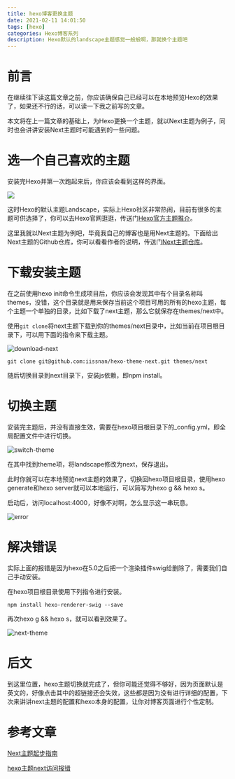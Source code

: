 ```yaml
---
title: hexo博客更换主题
date: 2021-02-11 14:01:50
tags: [hexo]
categories: Hexo博客系列
description: Hexo默认的landscape主题感觉一般般啊，那就换个主题吧
---
```




# 前言

在继续往下读这篇文章之前，你应该确保自己已经可以在本地预览Hexo的效果了，如果还不行的话，可以读一下我之前写的文章。

本文将在上一篇文章的基础上，为Hexo更换一个主题，就以Next主题为例子，同时也会讲讲安装Next主题时可能遇到的一些问题。

# 选一个自己喜欢的主题

安装完Hexo并第一次跑起来后，你应该会看到这样的界面。

![](hexo-default.png)

这时Hexo的默认主题Landscape，实际上Hexo社区非常热闹，目前有很多的主题可供选择了，你可以去Hexo官网逛逛，传送门[Hexo官方主题推介](https://hexo.io/themes/)。

这里我就以Next主题为例吧，毕竟我自己的博客也是用Next主题的。下面给出Next主题的Github仓库，你可以看看作者的说明，传送门[Next主题仓库](https://github.com/iissnan/hexo-theme-next)。

# 下载安装主题

在之前使用hexo init命令生成项目后，你应该会发现其中有个目录名称叫themes，没错，这个目录就是用来保存当前这个项目可用的所有的hexo主题，每个主题一个单独的目录，比如下载了next主题，那么它就保存在themes/next中。

使用`git clone`将next主题下载到你的themes/next目录中，比如当前在项目根目录下，可以用下面的指令来下载主题。

![download-next](download-next.png)

`git clone git@github.com:iissnan/hexo-theme-next.git themes/next`

随后切换目录到next目录下，安装js依赖，即npm install。

# 切换主题

安装完主题后，并没有直接生效，需要在hexo项目根目录下的_config.yml，即全局配置文件中进行切换。

![switch-theme](switch-theme.png)

在其中找到theme项，将landscape修改为next，保存退出。

此时你就可以在本地预览next主题的效果了，切换回hexo项目根目录，使用hexo generate和hexo server就可以本地运行，可以简写为hexo g && hexo s。

启动后，访问localhost:4000，好像不对啊，怎么显示这一串玩意。

![error](error.png)

# 解决错误

实际上面的报错是因为hexo在5.0之后把一个渲染插件swig给删除了，需要我们自己手动安装。

在hexo项目根目录使用下列指令进行安装。

`npm install hexo-renderer-swig --save`

再次hexo g && hexo s，就可以看到效果了。

![next-theme](next-theme.png)

# 后文

到这里位置，hexo主题切换就完成了，但你可能还觉得不够好，因为页面默认是英文的，好像点击其中的超链接还会失效，这些都是因为没有进行详细的配置，下次来讲讲next主题的配置和hexo本身的配置，让你对博客页面进行个性定制。

# 参考文章

[Next主题起步指南](https://theme-next.js.org/docs/getting-started/)

[hexo主题next访问报错](https://blog.csdn.net/qq_41170983/article/details/109381893)
